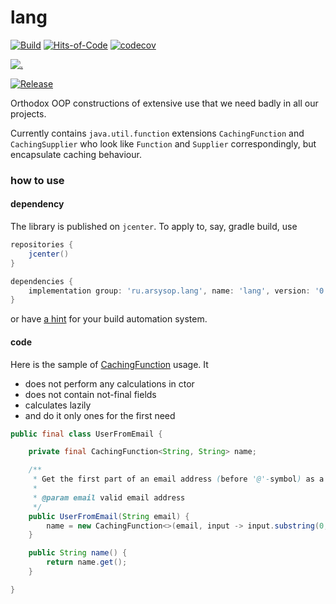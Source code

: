 # lang

[![Build](https://github.com/arsysop/lang/workflows/Java%20CI/badge.svg)](https://github.com/arsysop/lang/actions?query=workflow%3A%22Java+CI%22)
[![Hits-of-Code](https://hitsofcode.com/github/arsysop/lang)](https://hitsofcode.com/view/github/arsysop/lang)
[![codecov](https://codecov.io/gh/arsysop/lang/branch/master/graph/badge.svg)](https://codecov.io/gh/arsysop/lang)

[![.](https://img.shields.io/badge/License-MIT-brightgreen.svg)](https://github.com/arsysop/lang/blob/master/LICENSE)

[![Release](https://img.shields.io/badge/Release-Latest%200.1-pink.svg)](https://github.com/arsysop/lang/releases/latest)

Orthodox OOP constructions of extensive use that we need badly in all our projects.

Currently contains `java.util.function` extensions `CachingFunction` and `CachingSupplier` 
who look like `Function` and `Supplier` correspondingly, but encapsulate caching behaviour.

### how to use
#### dependency
The library is published on `jcenter`. To apply to, say, gradle build, use 
```groovy
repositories {
    jcenter()
}

dependencies {
    implementation group: 'ru.arsysop.lang', name: 'lang', version: '0.1'
}
```
or have [a hint](https://mvnrepository.com/artifact/ru.arsysop.lang/lang/0.1) for your build automation system.

#### code

Here is the sample of [CachingFunction](src/main/java/ru/arsysop/lang/function/CachingFunction.java) usage. It
 - does not perform any calculations in ctor
 - does not contain not-final fields
 - calculates lazily
 - and do it only ones for the first need
```java
public final class UserFromEmail {

	private final CachingFunction<String, String> name;

	/**
	 * Get the first part of an email address (before '@'-symbol) as a user name.
	 *
	 * @param email valid email address
	 */
	public UserFromEmail(String email) {
		name = new CachingFunction<>(email, input -> input.substring(0, input.indexOf('@')));
	}

	public String name() {
		return name.get();
	}

}
```

 

   

